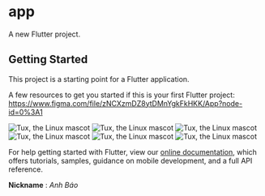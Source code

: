 # app

A new Flutter project.

## Getting Started

This project is a starting point for a Flutter application.

A few resources to get you started if this is your first Flutter project:
https://www.figma.com/file/zNCXzmDZ8ytDMnYgkFkHKK/App?node-id=0%3A1


![Tux, the Linux mascot](/assets/images/1.png)
![Tux, the Linux mascot](/assets/images/2.png)
![Tux, the Linux mascot](/assets/images/3.png)
![Tux, the Linux mascot](/assets/images/4.png)
![Tux, the Linux mascot](/assets/images/5.png)
![Tux, the Linux mascot](/assets/images/6.png)

For help getting started with Flutter, view our
[online documentation](https://flutter.dev/docs), which offers tutorials,
samples, guidance on mobile development, and a full API reference.

**Nickname** : <span style="colors.green">*Anh Báo*</span>
